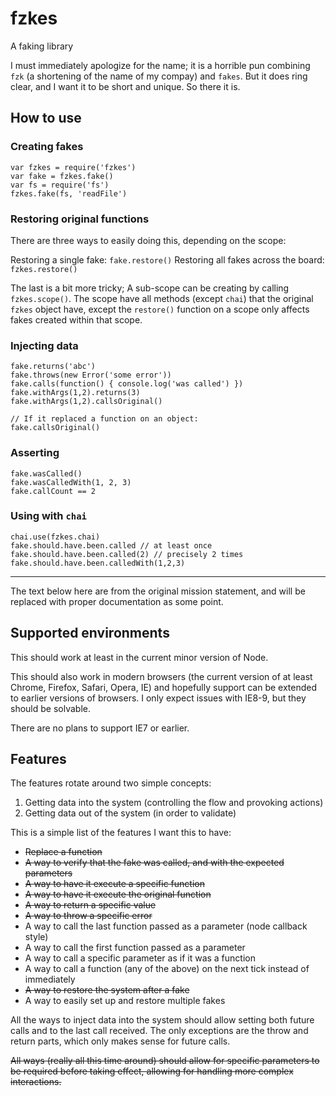 fzkes
=====

A faking library

I must immediately apologize for the name; it is a horrible pun combining `fzk`
(a shortening of the name of my compay) and `fakes`. But it does ring clear,
and I want it to be short and unique. So there it is.


How to use
----------

### Creating fakes

	var fzkes = require('fzkes')
	var fake = fzkes.fake()
	var fs = require('fs')
	fzkes.fake(fs, 'readFile')


### Restoring original functions

There are three ways to easily doing this, depending on the scope:

Restoring a single fake: `fake.restore()`
Restoring all fakes across the board: `fzkes.restore()`

The last is a bit more tricky; A sub-scope can be creating by calling `fzkes.scope()`.
The scope have all methods (except `chai`) that the original `fzkes` object have,
except the `restore()` function on a scope only affects fakes created within
that scope.


### Injecting data

	fake.returns('abc')
	fake.throws(new Error('some error'))
	fake.calls(function() { console.log('was called') })
	fake.withArgs(1,2).returns(3)
	fake.withArgs(1,2).callsOriginal()

	// If it replaced a function on an object:
	fake.callsOriginal()


### Asserting

	fake.wasCalled()
	fake.wasCalledWith(1, 2, 3)
	fake.callCount == 2


### Using with `chai`

	chai.use(fzkes.chai)
	fake.should.have.been.called // at least once
	fake.should.have.been.called(2) // precisely 2 times
	fake.should.have.been.calledWith(1,2,3)


--------

The text below here are from the original mission statement, and will be
replaced with proper documentation as some point.


Supported environments
----------------------

This should work at least in the current minor version of Node.

This should also work in modern browsers (the current version of at least Chrome,
Firefox, Safari, Opera, IE) and hopefully support can be extended to earlier
versions of browsers. I only expect issues with IE8-9, but they should be
solvable.

There are no plans to support IE7 or earlier.


Features
--------

The features rotate around two simple concepts:

1. Getting data into the system (controlling the flow and provoking actions)
2. Getting data out of the system (in order to validate)

This is a simple list of the features I want this to have:

- <s>Replace a function</s>
- <s>A way to verify that the fake was called, and with the expected parameters</s>
- <s>A way to have it execute a specific function</s>
- <s>A way to have it execute the original function</s>
- <s>A way to return a specific value</s>
- <s>A way to throw a specific error</s>
- A way to call the last function passed as a parameter (node callback style)
- A way to call the first function passed as a parameter
- A way to call a specific parameter as if it was a function
- A way to call a function (any of the above) on the next tick instead of
  immediately
- <s>A way to restore the system after a fake</s>
- A way to easily set up and restore multiple fakes

All the ways to inject data into the system should allow setting both future
calls and to the last call received. The only exceptions are the throw and
return parts, which only makes sense for future calls.

<s>All ways (really all this time around) should allow for specific parameters to be
required before taking effect, allowing for handling more complex interactions.</s>
